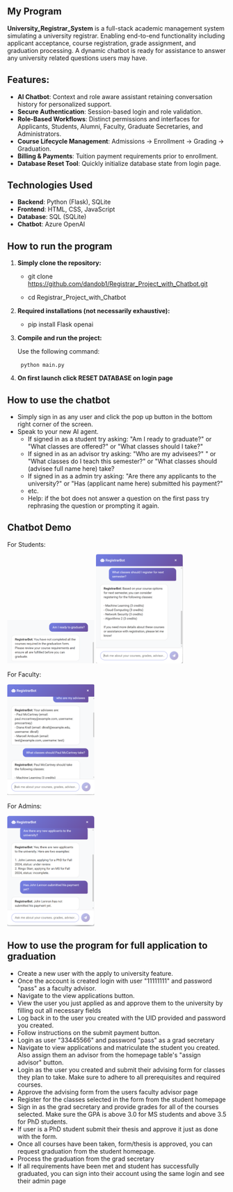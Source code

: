 ## My Program
**University_Registrar_System** is a full-stack academic management system simulating a university registrar. Enabling end-to-end functionality including applicant acceptance, course registration, grade assignment, and graduation processing. A dynamic chatbot is ready for assistance to answer any university related questions users may have.

## Features:
- **AI Chatbot**: Context and role aware assistant retaining conversation history for personalized support.
- **Secure Authentication**: Session-based login and role validation.
- **Role-Based Workflows**: Distinct permissions and interfaces for Applicants, Students, Alumni, Faculty, Graduate Secretaries, and Administrators.
- **Course Lifecycle Management**: Admissions → Enrollment → Grading → Graduation.
- **Billing & Payments**: Tuition payment requirements prior to enrollment.
- **Database Reset Tool**: Quickly initialize database state from login page.

## Technologies Used
 - **Backend**: Python (Flask), SQLite
 - **Frontend**: HTML, CSS, JavaScript
 - **Database**: SQL (SQLite)
 - **Chatbot**: Azure OpenAI

## How to run the program

1. **Simply clone the repository:**
   
   - git clone https://github.com/dandob1/Registrar_Project_with_Chatbot.git

   - cd Registrar_Project_with_Chatbot
2. **Required installations (not necessarily exhaustive):**
   
    - pip install Flask openai
3. **Compile and run the project:**

    Use the following command:
   
        python main.py
4. **On first launch click RESET DATABASE on login page**

## How to use the chatbot
  - Simply sign in as any user and click the pop up button in the bottom right corner of the screen.
  - Speak to your new AI agent.
      - If signed in as a student try asking: "Am I ready to graduate?" or "What classes are offered?" or "What classes should I take?"
      - If signed in as an advisor try asking: "Who are my advisees?" " or "What classes do I teach this semester?" or "What classes should (advisee full name here) take?
      - If signed in as a admin try asking: "Are there any applicants to the university?" or "Has (applicant name here) submitted his payment?"
      - etc.
      - Help: if the bot does not answer a question on the first pass try rephrasing the question or prompting it again.
 ## Chatbot Demo
 
 For Students:
 
  <img src="static/images/Paul_ready_grad.png" alt="Classes to take" width="200"/>
 <img src="static/images/paul_classes_to_take.png" alt="Classes to take" width="200"/>
        
 For Faculty:
 
 <img src="static/images/advisor_view.png" alt="Classes to take" width="200"/>
 
 For Admins:
 
  <img src="static/images/admin.png" alt="Classes to take" width="200"/>


## How to use the program for full application to graduation
  - Create a new user with the apply to university feature.
  - Once the account is created login with user "11111111" and password "pass" as a faculty advisor.
  - Navigate to the view applications button.
  - View the user you just applied as and approve them to the university by filling out all necessary fields
  - Log back in to the user you created with the UID provided and password you created.
  - Follow instructions on the submit payment button.
  - Login as user "33445566" and password "pass" as a grad secretary
  - Navigate to view applications and matriculate the student you created. Also assign them an advisor from the homepage table's "assign advisor" button.
  - Login as the user you created and submit their advising form for classes they plan to take. Make sure to adhere to all prerequisites and required courses.
  - Approve the advising form from the users faculty advisor page
  - Register for the classes selected in the form from the student homepage
  - Sign in as the grad secretary and provide grades for all of the courses selected. Make sure the GPA is above 3.0 for MS students and above 3.5 for PhD students.
  - If user is a PhD student submit their thesis and approve it just as done with the form.
  - Once all courses have been taken, form/thesis is approved, you can request graduation from the student homepage.
  - Process the graduation from the grad secretary
  - If all requirements have been met and student has successfully graduated, you can sign into their account using the same login and see their admin page

